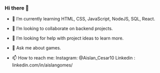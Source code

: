 ### Hi there 👋

- 🌱 I’m currently learning HTML, CSS, JavaScript, NodeJS, SQL, React.
- 👯 I’m looking to collaborate on backend projects.
- 🤔 I’m looking for help with project ideas to learn more.
- 💬 Ask me about games.

- 📫 How to reach me: 
     Instagram: @Aislan_Cesar10
     Linkedin : linkedin.com/in/aislangomes/
